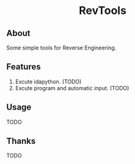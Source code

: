 <div align="center">

# RevTools

</div>

## About

Some simple tools for Reverse Engineering.

## Features

1. Excute idapython. (TODO)
2. Excute program and automatic input. (TODO)

## Usage

TODO

## Thanks

TODO